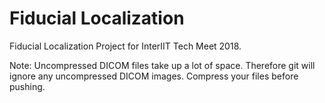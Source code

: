 # Fiducial Localization
Fiducial Localization Project for InterIIT Tech Meet 2018.

Note: Uncompressed DICOM files take up a lot of space.
Therefore git will ignore any uncompressed DICOM images.
Compress your files before pushing.
